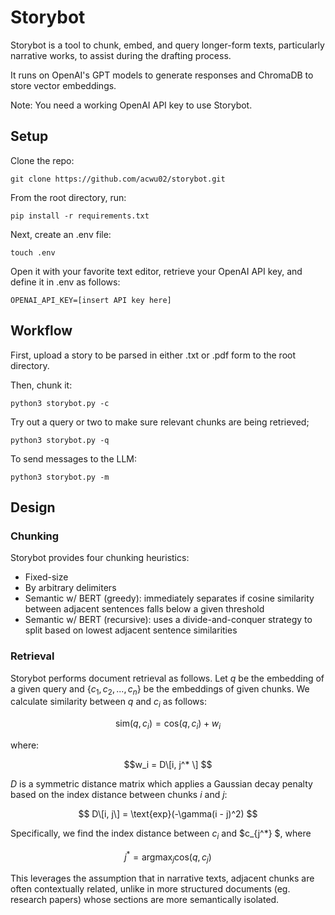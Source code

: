 # Storybot

Storybot is a tool to chunk, embed, and query longer-form texts, particularly narrative works, to assist during the drafting process.

It runs on OpenAI's GPT models to generate responses and ChromaDB to store vector embeddings.

Note: You need a working OpenAI API key to use Storybot.

## Setup

Clone the repo:

```
git clone https://github.com/acwu02/storybot.git
```

From the root directory, run:

```
pip install -r requirements.txt
```

Next, create an .env file:

```
touch .env
```

Open it with your favorite text editor, retrieve your OpenAI API key, and define it in .env as follows:

```
OPENAI_API_KEY=[insert API key here]
```

## Workflow

First, upload a story to be parsed in either .txt or .pdf form to the root directory. 

Then, chunk it:

```
python3 storybot.py -c
```

Try out a query or two to make sure relevant chunks are being retrieved;

```
python3 storybot.py -q
```

To send messages to the LLM:

```
python3 storybot.py -m
```

## Design

### Chunking

Storybot provides four chunking heuristics:

- Fixed-size
- By arbitrary delimiters
- Semantic w/ BERT (greedy): immediately separates if cosine similarity between adjacent sentences falls below a given threshold
- Semantic w/ BERT (recursive): uses a divide-and-conquer strategy to split based on lowest adjacent sentence similarities

### Retrieval

Storybot performs document retrieval as follows. Let $q$ be the embedding of a given query and $\{ c_1, c_2, ..., c_n \}$ be the embeddings of given chunks. We calculate similarity between $q$ and $c_i$ as follows:

$$
\text{sim}(q, c_i) = \text{cos}(q, c_i) + w_i
$$

where:

$$w_i = D\[i, j^* \]
$$

$D$ is a symmetric distance matrix which applies a Gaussian decay penalty based on the index distance between chunks $i$ and $j$:

$$
D\[i, j\] = \text{exp}(-\gamma(i - j)^2)
$$

Specifically, we find the index distance between $c_i$ and $c_{j^*} $, where 

$$
j^* = \text{argmax}_j \text{cos}(q, c_j)
$$

This leverages the assumption that in narrative texts, adjacent chunks are often contextually related, unlike in more structured documents (eg. research papers) whose sections are more semantically isolated.
